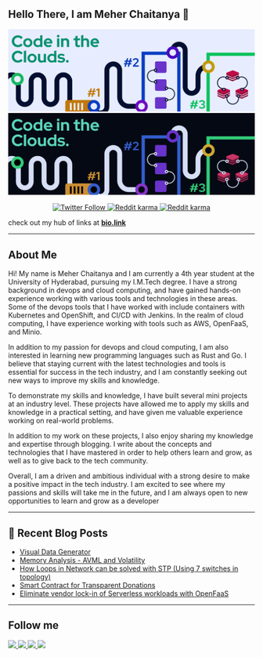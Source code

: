 ## Hello There, I am Meher Chaitanya 👋 
<p align="center">
  <a href="https://ceoldevs.github.io/#gh-light-mode-only" target="_blank">
    <img src="./cover-light.png" alt="CEOL">
  </a>
  <a href="https://ceoldevs.github.io/#gh-dark-mode-only" target="_blank">
    <img src="./cover-dark.png" alt="CEOL" >
  </a>
</p>
<p align="center">
   <a href="https://twitter.com/smc181002">
     <img alt="Twitter Follow" src="https://img.shields.io/twitter/follow/smc181002?style=for-the-badge&color=09f&logo=twitter&label=@smc181002">
  </a>
   <a href="https://www.reddit.com/user/smc181002">
     <img alt="Reddit karma" src="https://img.shields.io/reddit/user-karma/combined/smc181002?style=for-the-badge">
  </a>
   <a href="https://github.com/smc181002">
     <img alt="Reddit karma" src="https://img.shields.io/github/watchers/smc181002/smc181002?label=github%20watchers&style=for-the-badge">
   </a>
</p>

check out my hub of links at [**bio.link**](https://smc181002.bio.link/)

---

## About Me

Hi! My name is Meher Chaitanya and I am currently a 4th year student at the University of Hyderabad, pursuing my I.M.Tech degree. I have a strong background in devops and cloud computing, and have gained hands-on experience working with various tools and technologies in these areas. Some of the devops tools that I have worked with include containers with Kubernetes and OpenShift, and CI/CD with Jenkins. In the realm of cloud computing, I have experience working with tools such as AWS, OpenFaaS, and Minio.

In addition to my passion for devops and cloud computing, I am also interested in learning new programming languages such as Rust and Go. I believe that staying current with the latest technologies and tools is essential for success in the tech industry, and I am constantly seeking out new ways to improve my skills and knowledge.

To demonstrate my skills and knowledge, I have built several mini projects at an industry level. These projects have allowed me to apply my skills and knowledge in a practical setting, and have given me valuable experience working on real-world problems.

In addition to my work on these projects, I also enjoy sharing my knowledge and expertise through blogging. I write about the concepts and technologies that I have mastered in order to help others learn and grow, as well as to give back to the tech community.

Overall, I am a driven and ambitious individual with a strong desire to make a positive impact in the tech industry. I am excited to see where my passions and skills will take me in the future, and I am always open to new opportunities to learn and grow as a developer

---

## 📕 Recent Blog Posts

<!-- BLOG-POST-LIST:START -->
- [Visual Data Generator](https://smc181002.github.io/work/visual-data-generator/)
- [Memory Analysis - AVML and Volatility](https://smc181002.github.io/work/avml-and-volatility3/)
- [How Loops in Network can be solved with STP &lpar;Using 7 switches in topology&rpar;](https://smc181002.medium.com/how-loops-in-network-can-be-solved-with-stp-using-7-switches-in-topology-c54ae3b040cb?source=rss-ee5d12b9cb1a------2)
- [Smart Contract for Transparent Donations](https://smc181002.github.io/work/transparent-charity-donations/)
- [Eliminate vendor lock-in of Serverless workloads with OpenFaaS](https://awstip.com/eliminate-vendor-lock-in-of-serverless-workloads-with-openfaas-474807383ce1?source=rss-ee5d12b9cb1a------2)
<!-- BLOG-POST-LIST:END -->

---

## Follow me
<a href="https://twitter.com/smc181002">
  <img src="https://img.icons8.com/fluent/48/000000/twitter.png"/>
</a>
<a href="https://www.linkedin.com/in/meher-chaitanya-341567193/">
  <img src="https://img.icons8.com/color/48/000000/linkedin.png"/>
</a>
<a href="https://www.instagram.com/smc181002/">  
  <img src="https://img.icons8.com/fluent/48/000000/instagram-new.png"/>
</a>
<a href="https://www.reddit.com/user/smc181002/">  
  <img src="https://img.icons8.com/color/48/000000/reddit.png"/>
</a>
